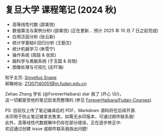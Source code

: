 # 复旦大学 课程笔记 (2024 秋)

- 高等线性代数 (邵美悦)
- 数值算法与案例分析Ⅰ (邵美悦) (正在更新... 预计 $2025$ 年 $10$ 月 $7$ 日之前完成)
- 应用泛函分析 (张云新)
- 统计学基础Ⅱ:回归分析 (王勤文)
- 统计机器学习 (朱雪宁)
- 操作系统 (周喆 & 张凯)
- 脑科学与类脑系统 (于玉国 & 肖晓)
- 图像处理与可视化 (庄吓海)

知乎主页: [Snivellus Snape](https://www.zhihu.com/people/ycy-hbp)  
邮箱地址: 21307140051@m.fudan.edu.cn  

Zehao Zhang 学长 (@ForeverHaibara) star 我了 (开心 \0/)，  
这一切都是受他的笔记启发而整理的 (参见 [ForeverHaibara/Fudan-Courses](https://github.com/ForeverHaibara/Fudan-Courses)).

PS: 目前仅上传了笔记编译后的 PDF，Markdown 源码将在后续开源.  
水印用于防止笔记被拿去售卖，如需无水印版本，可通过邮件联系我!  
此外，高等线性代数题解中仍存在部分错误，正在逐步修正中.   
欢迎通过创建 issue 或邮件联系我指出问题!
